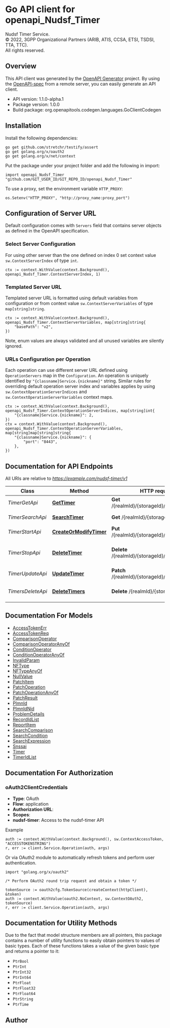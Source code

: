 # Go API client for openapi_Nudsf_Timer

Nudsf Timer Service.  
© 2022, 3GPP Organizational Partners (ARIB, ATIS, CCSA, ETSI, TSDSI, TTA, TTC).  
All rights reserved.


## Overview
This API client was generated by the [OpenAPI Generator](https://openapi-generator.tech) project.  By using the [OpenAPI-spec](https://www.openapis.org/) from a remote server, you can easily generate an API client.

- API version: 1.1.0-alpha.1
- Package version: 1.0.0
- Build package: org.openapitools.codegen.languages.GoClientCodegen

## Installation

Install the following dependencies:

```shell
go get github.com/stretchr/testify/assert
go get golang.org/x/oauth2
go get golang.org/x/net/context
```

Put the package under your project folder and add the following in import:

```golang
import openapi_Nudsf_Timer "github.com/GIT_USER_ID/GIT_REPO_ID/openapi_Nudsf_Timer"
```

To use a proxy, set the environment variable `HTTP_PROXY`:

```golang
os.Setenv("HTTP_PROXY", "http://proxy_name:proxy_port")
```

## Configuration of Server URL

Default configuration comes with `Servers` field that contains server objects as defined in the OpenAPI specification.

### Select Server Configuration

For using other server than the one defined on index 0 set context value `sw.ContextServerIndex` of type `int`.

```golang
ctx := context.WithValue(context.Background(), openapi_Nudsf_Timer.ContextServerIndex, 1)
```

### Templated Server URL

Templated server URL is formatted using default variables from configuration or from context value `sw.ContextServerVariables` of type `map[string]string`.

```golang
ctx := context.WithValue(context.Background(), openapi_Nudsf_Timer.ContextServerVariables, map[string]string{
	"basePath": "v2",
})
```

Note, enum values are always validated and all unused variables are silently ignored.

### URLs Configuration per Operation

Each operation can use different server URL defined using `OperationServers` map in the `Configuration`.
An operation is uniquely identified by `"{classname}Service.{nickname}"` string.
Similar rules for overriding default operation server index and variables applies by using `sw.ContextOperationServerIndices` and `sw.ContextOperationServerVariables` context maps.

```golang
ctx := context.WithValue(context.Background(), openapi_Nudsf_Timer.ContextOperationServerIndices, map[string]int{
	"{classname}Service.{nickname}": 2,
})
ctx = context.WithValue(context.Background(), openapi_Nudsf_Timer.ContextOperationServerVariables, map[string]map[string]string{
	"{classname}Service.{nickname}": {
		"port": "8443",
	},
})
```

## Documentation for API Endpoints

All URIs are relative to *https://example.com/nudsf-timer/v1*

Class | Method | HTTP request | Description
------------ | ------------- | ------------- | -------------
*TimerGetApi* | [**GetTimer**](docs/TimerGetApi.md#gettimer) | **Get** /{realmId}/{storageId}/timers/{timerId} | Timer access
*TimerSearchApi* | [**SearchTimer**](docs/TimerSearchApi.md#searchtimer) | **Get** /{realmId}/{storageId}/timers | Timers search with get
*TimerStartApi* | [**CreateOrModifyTimer**](docs/TimerStartApi.md#createormodifytimer) | **Put** /{realmId}/{storageId}/timers/{timerId} | Create/Replace Timer
*TimerStopApi* | [**DeleteTimer**](docs/TimerStopApi.md#deletetimer) | **Delete** /{realmId}/{storageId}/timers/{timerId} | Delete a Timer with an user provided TimerId
*TimerUpdateApi* | [**UpdateTimer**](docs/TimerUpdateApi.md#updatetimer) | **Patch** /{realmId}/{storageId}/timers/{timerId} | Timer modification
*TimersDeleteApi* | [**DeleteTimers**](docs/TimersDeleteApi.md#deletetimers) | **Delete** /{realmId}/{storageId}/timers | Delete one or multiple timers based on filter


## Documentation For Models

 - [AccessTokenErr](docs/AccessTokenErr.md)
 - [AccessTokenReq](docs/AccessTokenReq.md)
 - [ComparisonOperator](docs/ComparisonOperator.md)
 - [ComparisonOperatorAnyOf](docs/ComparisonOperatorAnyOf.md)
 - [ConditionOperator](docs/ConditionOperator.md)
 - [ConditionOperatorAnyOf](docs/ConditionOperatorAnyOf.md)
 - [InvalidParam](docs/InvalidParam.md)
 - [NFType](docs/NFType.md)
 - [NFTypeAnyOf](docs/NFTypeAnyOf.md)
 - [NullValue](docs/NullValue.md)
 - [PatchItem](docs/PatchItem.md)
 - [PatchOperation](docs/PatchOperation.md)
 - [PatchOperationAnyOf](docs/PatchOperationAnyOf.md)
 - [PatchResult](docs/PatchResult.md)
 - [PlmnId](docs/PlmnId.md)
 - [PlmnIdNid](docs/PlmnIdNid.md)
 - [ProblemDetails](docs/ProblemDetails.md)
 - [RecordIdList](docs/RecordIdList.md)
 - [ReportItem](docs/ReportItem.md)
 - [SearchComparison](docs/SearchComparison.md)
 - [SearchCondition](docs/SearchCondition.md)
 - [SearchExpression](docs/SearchExpression.md)
 - [Snssai](docs/Snssai.md)
 - [Timer](docs/Timer.md)
 - [TimerIdList](docs/TimerIdList.md)


## Documentation For Authorization



### oAuth2ClientCredentials


- **Type**: OAuth
- **Flow**: application
- **Authorization URL**: 
- **Scopes**: 
 - **nudsf-timer**: Access to the nudsf-timer API

Example

```golang
auth := context.WithValue(context.Background(), sw.ContextAccessToken, "ACCESSTOKENSTRING")
r, err := client.Service.Operation(auth, args)
```

Or via OAuth2 module to automatically refresh tokens and perform user authentication.

```golang
import "golang.org/x/oauth2"

/* Perform OAuth2 round trip request and obtain a token */

tokenSource := oauth2cfg.TokenSource(createContext(httpClient), &token)
auth := context.WithValue(oauth2.NoContext, sw.ContextOAuth2, tokenSource)
r, err := client.Service.Operation(auth, args)
```


## Documentation for Utility Methods

Due to the fact that model structure members are all pointers, this package contains
a number of utility functions to easily obtain pointers to values of basic types.
Each of these functions takes a value of the given basic type and returns a pointer to it:

* `PtrBool`
* `PtrInt`
* `PtrInt32`
* `PtrInt64`
* `PtrFloat`
* `PtrFloat32`
* `PtrFloat64`
* `PtrString`
* `PtrTime`

## Author



